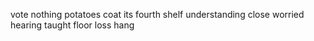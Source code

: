vote nothing potatoes coat its fourth shelf understanding close worried hearing taught floor loss hang